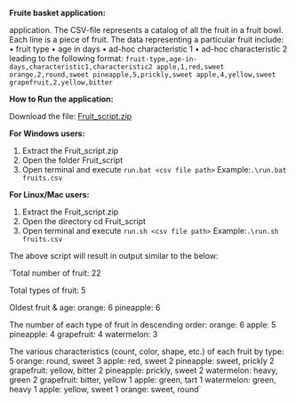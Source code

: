 **Fruite basket application:**

application. The CSV-file represents a catalog of all the fruit in a fruit bowl. Each line is a
piece of fruit. The data representing a particular fruit include:
• fruit type
• age in days
• ad-hoc characteristic 1
• ad-hoc characteristic 2
leading to the following format:
`fruit-type,age-in-days,characteristic1,characteristic2
apple,1,red,sweet
orange,2,round,sweet
pineapple,5,prickly,sweet
apple,4,yellow,sweet
grapefruit,2,yellow,bitter`


**How to Run the application:**

Download the file: [Fruit_script.zip](https://github.com/Ravali-dev96/fruite-basket_app/blob/main/Fruit_script.zip)

**For Windows users:**
1. Extract the Fruit_script.zip
2. Open the folder Fruit_script
3. Open terminal and execute `run.bat <csv file path>`
   Example:`.\run.bat fruits.csv`

**For Linux/Mac users:**
1. Extract the Fruit_script.zip
2. Open the directory cd Fruit_script
3. Open terminal and execute `run.sh <csv file path>`
   Example:`.\run.sh fruits.csv`

The above script will result in output similar to the below:


`Total number of fruit:
22

Total types of fruit:
5

Oldest fruit & age:
orange: 6
pineapple: 6

The number of each type of fruit in descending order:
orange: 6
apple: 5
pineapple: 4
grapefruit: 4
watermelon: 3

The various characteristics (count, color, shape, etc.) of each fruit by type:
5 orange: round, sweet
3 apple: red, sweet
2 pineapple: sweet, prickly
2 grapefruit: yellow, bitter
2 pineapple: prickly, sweet
2 watermelon: heavy, green
2 grapefruit: bitter, yellow
1 apple: green, tart
1 watermelon: green, heavy
1 apple: yellow, sweet
1 orange: sweet, round`
